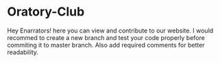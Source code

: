 # Oratory-Club
Hey Enarrators! here you can view and contribute to our website.
I would recommed to create a new branch and test your code properly before commiting it to master branch.
Also add required comments for better readability.

